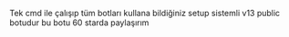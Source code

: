 Tek cmd ile çalışıp tüm botları kullana bildiğiniz setup sistemli v13 public botudur bu botu 60 starda paylaşırım
